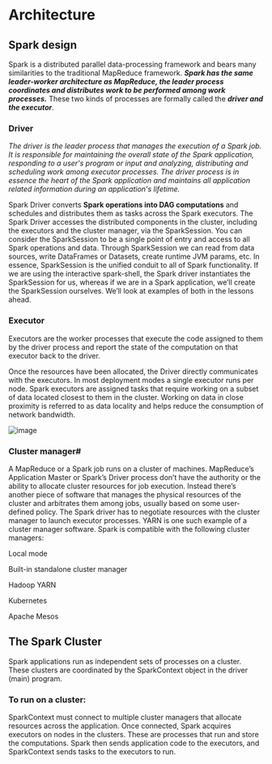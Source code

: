 # Architecture

## Spark design
Spark is a distributed parallel data-processing framework and bears many similarities to the traditional MapReduce framework. 
***Spark has the same leader-worker architecture as MapReduce, the leader process coordinates and distributes work to be performed among work processes.*** 
These two kinds of processes are formally called the ***driver and the executor***.


### Driver
*The driver is the leader process that manages the execution of a Spark job.
It is responsible for maintaining the overall state of the Spark application, responding to a user's program or input and analyzing, 
distributing and scheduling work among executor processes. 
The driver process is in essence the heart of the Spark application and maintains all application related information during an application's lifetime.*

Spark Driver converts **Spark operations into DAG computations** and schedules and distributes them as tasks across the Spark executors. 
The Spark Driver accesses the distributed components in the cluster, including the executors and the cluster manager, via the SparkSession. 
You can consider the SparkSession to be a single point of entry and access to all Spark operations and data. Through SparkSession we can read from data sources, write DataFrames or Datasets, create runtime JVM params, etc. In essence, SparkSession is the unified conduit to all of Spark functionality. If we are using the interactive spark-shell, the Spark driver instantiates the SparkSession for us, whereas if we are in a Spark application, we’ll create the SparkSession ourselves. 
We’ll look at examples of both in the lessons ahead.

### Executor
Executors are the worker processes that execute the code assigned to them by the driver process and report the state of 
the computation on that executor back to the driver.

Once the resources have been allocated, the Driver directly communicates with the executors. 
In most deployment modes a single executor runs per node. 
Spark executors are assigned tasks that require working on a subset of data located closest to them in the cluster. 
Working on data in close proximity is referred to as data locality and helps reduce the consumption of network bandwidth.

![image](https://user-images.githubusercontent.com/33947539/183057054-073a8b58-0b76-4eb9-969e-47e11438969a.png)

### Cluster manager#
A MapReduce or a Spark job runs on a cluster of machines. 
MapReduce’s Application Master or Spark’s Driver process don’t have the authority or the ability to allocate cluster resources for job execution. 
Instead there’s another piece of software that manages the physical resources of the cluster and arbitrates them among jobs, 
usually based on some user-defined policy. The Spark driver has to negotiate resources with the cluster manager to launch executor processes. 
YARN is one such example of a cluster manager software. 
Spark is compatible with the following cluster managers:

Local mode

Built-in standalone cluster manager

Hadoop YARN

Kubernetes

Apache Mesos

## The Spark Cluster

Spark applications run as independent sets of processes on a cluster. These clusters are coordinated by the SparkContext object in the driver (main) program.

### To run on a cluster:

SparkContext must connect to multiple cluster managers that allocate resources across the application.
Once connected, Spark acquires executors on nodes in the clusters. These are processes that run and store the computations.
Spark then sends application code to the executors, and SparkContext sends tasks to the executors to run.
